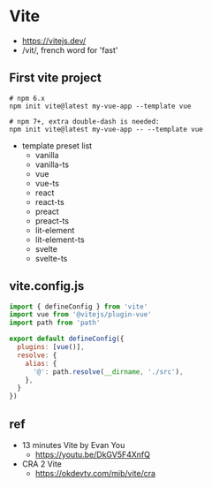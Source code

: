 # Vite
* https://vitejs.dev/
* /vit/, french word for 'fast'

## First vite project
```
# npm 6.x
npm init vite@latest my-vue-app --template vue

# npm 7+, extra double-dash is needed:
npm init vite@latest my-vue-app -- --template vue
```

* template preset list
  * vanilla
  * vanilla-ts
  * vue
  * vue-ts
  * react
  * react-ts
  * preact
  * preact-ts
  * lit-element
  * lit-element-ts
  * svelte
  * svelte-ts

## vite.config.js

```js
import { defineConfig } from 'vite'
import vue from '@vitejs/plugin-vue'
import path from 'path'

export default defineConfig({
  plugins: [vue()],
  resolve: {
    alias: {
      '@': path.resolve(__dirname, './src'),
    },
  }
})
```

## ref
* 13 minutes Vite by Evan You
  * https://youtu.be/DkGV5F4XnfQ
* CRA 2 Vite
  * https://okdevtv.com/mib/vite/cra
